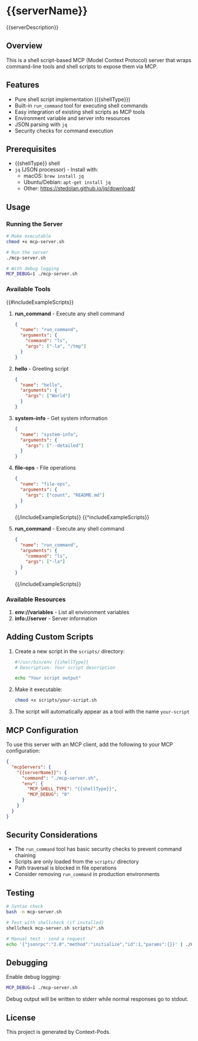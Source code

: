 # {{serverName}}

{{serverDescription}}

## Overview

This is a shell script-based MCP (Model Context Protocol) server that wraps command-line tools and shell scripts to expose them via MCP.

## Features

- Pure shell script implementation ({{shellType}})
- Built-in `run_command` tool for executing shell commands
- Easy integration of existing shell scripts as MCP tools
- Environment variable and server info resources
- JSON parsing with `jq`
- Security checks for command execution

## Prerequisites

- {{shellType}} shell
- `jq` (JSON processor) - Install with:
  - macOS: `brew install jq`
  - Ubuntu/Debian: `apt-get install jq`
  - Other: https://stedolan.github.io/jq/download/

## Usage

### Running the Server

```bash
# Make executable
chmod +x mcp-server.sh

# Run the server
./mcp-server.sh

# With debug logging
MCP_DEBUG=1 ./mcp-server.sh
```

### Available Tools

{{#includeExampleScripts}}

1. **run_command** - Execute any shell command

   ```json
   {
     "name": "run_command",
     "arguments": {
       "command": "ls",
       "args": ["-la", "/tmp"]
     }
   }
   ```

2. **hello** - Greeting script

   ```json
   {
     "name": "hello",
     "arguments": {
       "args": ["World"]
     }
   }
   ```

3. **system-info** - Get system information

   ```json
   {
     "name": "system-info",
     "arguments": {
       "args": ["--detailed"]
     }
   }
   ```

4. **file-ops** - File operations
   ```json
   {
     "name": "file-ops",
     "arguments": {
       "args": ["count", "README.md"]
     }
   }
   ```
   {{/includeExampleScripts}}
   {{^includeExampleScripts}}
5. **run_command** - Execute any shell command
   ```json
   {
     "name": "run_command",
     "arguments": {
       "command": "ls",
       "args": ["-la"]
     }
   }
   ```
   {{/includeExampleScripts}}

### Available Resources

1. **env://variables** - List all environment variables
2. **info://server** - Server information

## Adding Custom Scripts

1. Create a new script in the `scripts/` directory:

   ```bash
   #!/usr/bin/env {{shellType}}
   # Description: Your script description

   echo "Your script output"
   ```

2. Make it executable:

   ```bash
   chmod +x scripts/your-script.sh
   ```

3. The script will automatically appear as a tool with the name `your-script`

## MCP Configuration

To use this server with an MCP client, add the following to your MCP configuration:

```json
{
  "mcpServers": {
    "{{serverName}}": {
      "command": "./mcp-server.sh",
      "env": {
        "MCP_SHELL_TYPE": "{{shellType}}",
        "MCP_DEBUG": "0"
      }
    }
  }
}
```

## Security Considerations

- The `run_command` tool has basic security checks to prevent command chaining
- Scripts are only loaded from the `scripts/` directory
- Path traversal is blocked in file operations
- Consider removing `run_command` in production environments

## Testing

```bash
# Syntax check
bash -n mcp-server.sh

# Test with shellcheck (if installed)
shellcheck mcp-server.sh scripts/*.sh

# Manual test - send a request
echo '{"jsonrpc":"2.0","method":"initialize","id":1,"params":{}}' | ./mcp-server.sh
```

## Debugging

Enable debug logging:

```bash
MCP_DEBUG=1 ./mcp-server.sh
```

Debug output will be written to stderr while normal responses go to stdout.

## License

This project is generated by Context-Pods.

